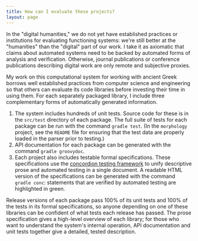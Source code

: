 ```yaml
---
title: How can I evaluate these projects?
layout: page
---
```


In the "digital humanities," we do not yet have established practices or institutions for evaluating functioning systems:  we're still better at the "humanities" than the "digital" part of our work.  I take it as axiomatic that claims about  automated systems need to be backed by automated forms of analysis and verification. Otherwise, journal publications or conference publications describing digital work are only remote and subjective proxies.


My work on this computational system for working with ancient Greek borrows well established practices from computer science and engineering so that others can evaluate its code libraries before investing their time in using them. For each separately packaged library, I include three complementary forms of automatically generated information.

1. The system includes hundreds of unit tests.  Source code for these is in the `src/test` directory of each package.  The full suite of tests for each package can be run with the command `gradle test`.  (In the `morphology` project, see the `README` file for ensuring that the test data are properly loaded in the parser prior to testing.)
2. API documentation for each package can be generated with the command `gradle groovydoc`.  
3. Each project also includes testable formal specifications.  These specifications use the [concordion testing framework](http://concordion.org/) to unify descriptive prose and automated testing in a single document. A readable HTML version of the specifications can be generated with the command `gradle conc`:  statements that are verified by automated testing are highlighted in green.


Release versions of each package pass 100% of its unit tests and 100% of the tests in its formal specifications, so anyone depending on one of these libraries can be confident of what tests each release has passed.   The prose specification gives a high-level overview of each library; for those who want to understand the system's internal operation, API documentation and unit tests together give a detailed, tested description.
